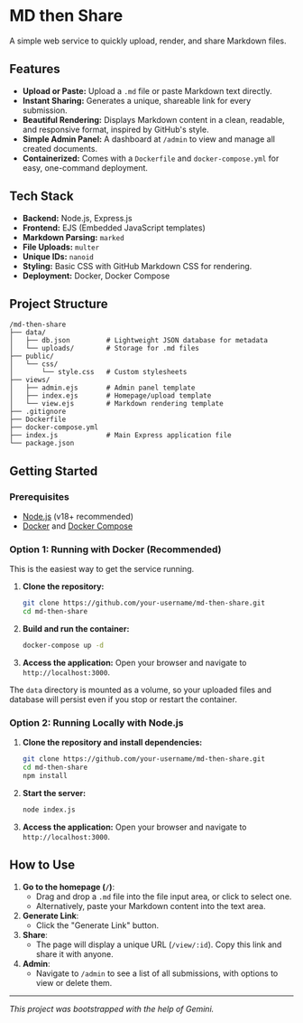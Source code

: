 # MD then Share

A simple web service to quickly upload, render, and share Markdown files.

## Features

- **Upload or Paste:** Upload a `.md` file or paste Markdown text directly.
- **Instant Sharing:** Generates a unique, shareable link for every submission.
- **Beautiful Rendering:** Displays Markdown content in a clean, readable, and responsive format, inspired by GitHub's style.
- **Simple Admin Panel:** A dashboard at `/admin` to view and manage all created documents.
- **Containerized:** Comes with a `Dockerfile` and `docker-compose.yml` for easy, one-command deployment.

## Tech Stack

- **Backend:** Node.js, Express.js
- **Frontend:** EJS (Embedded JavaScript templates)
- **Markdown Parsing:** `marked`
- **File Uploads:** `multer`
- **Unique IDs:** `nanoid`
- **Styling:** Basic CSS with GitHub Markdown CSS for rendering.
- **Deployment:** Docker, Docker Compose

## Project Structure

```
/md-then-share
├── data/
│   ├── db.json         # Lightweight JSON database for metadata
│   └── uploads/        # Storage for .md files
├── public/
│   └── css/
│       └── style.css   # Custom stylesheets
├── views/
│   ├── admin.ejs       # Admin panel template
│   ├── index.ejs       # Homepage/upload template
│   └── view.ejs        # Markdown rendering template
├── .gitignore
├── Dockerfile
├── docker-compose.yml
├── index.js            # Main Express application file
└── package.json
```

## Getting Started

### Prerequisites

- [Node.js](https://nodejs.org/) (v18+ recommended)
- [Docker](https://www.docker.com/get-started) and [Docker Compose](https://docs.docker.com/compose/install/)

### Option 1: Running with Docker (Recommended)

This is the easiest way to get the service running.

1.  **Clone the repository:**
    ```bash
    git clone https://github.com/your-username/md-then-share.git
    cd md-then-share
    ```

2.  **Build and run the container:**
    ```bash
    docker-compose up -d
    ```

3.  **Access the application:**
    Open your browser and navigate to `http://localhost:3000`.

The `data` directory is mounted as a volume, so your uploaded files and database will persist even if you stop or restart the container.

### Option 2: Running Locally with Node.js

1.  **Clone the repository and install dependencies:**
    ```bash
    git clone https://github.com/your-username/md-then-share.git
    cd md-then-share
    npm install
    ```

2.  **Start the server:**
    ```bash
    node index.js
    ```

3.  **Access the application:**
    Open your browser and navigate to `http://localhost:3000`.

## How to Use

1.  **Go to the homepage (`/`)**:
    - Drag and drop a `.md` file into the file input area, or click to select one.
    - Alternatively, paste your Markdown content into the text area.
2.  **Generate Link**:
    - Click the "Generate Link" button.
3.  **Share**:
    - The page will display a unique URL (`/view/:id`). Copy this link and share it with anyone.
4.  **Admin**:
    - Navigate to `/admin` to see a list of all submissions, with options to view or delete them.

---
*This project was bootstrapped with the help of Gemini.*
